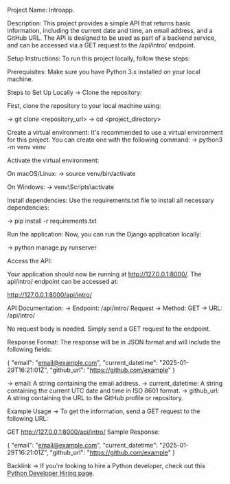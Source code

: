 Project Name:
Introapp.

Description:
This project provides a simple API that returns basic information, including the current date and time, an email address, and a GitHub URL. The API is designed to be used as part of a backend service, and can be accessed via a GET request to the /api/intro/ endpoint.

Setup Instructions:
To run this project locally, follow these steps:

Prerequisites:
Make sure you have Python 3.x installed on your local machine.

Steps to Set Up Locally ->
Clone the repository:

First, clone the repository to your local machine using:

-> git clone <repository_url>
-> cd <project_directory>

Create a virtual environment:
It's recommended to use a virtual environment for this project. You can create one with the following command:
-> python3 -m venv venv

Activate the virtual environment:

On macOS/Linux:
-> source venv/bin/activate

On Windows:
-> venv\Scripts\activate

Install dependencies:
Use the requirements.txt file to install all necessary dependencies:

-> pip install -r requirements.txt

Run the application:
Now, you can run the Django application locally:

-> python manage.py runserver

Access the API:

Your application should now be running at http://127.0.0.1:8000/. The api/intro/ endpoint can be accessed at:

http://127.0.0.1:8000/api/intro/

API Documentation:
-> Endpoint: /api/intro/
Request
-> Method: GET
-> URL: /api/intro/

No request body is needed. Simply send a GET request to the endpoint.

Response Format:
The response will be in JSON format and will include the following fields:

{
"email": "email@example.com",
"current_datetime": "2025-01-29T16:21:01Z",
"github_url": "https://github.com/example"
}

-> email: A string containing the email address.
-> current_datetime: A string containing the current UTC date and time in ISO 8601 format.
-> github_url: A string containing the URL to the GitHub profile or repository.

Example Usage ->
To get the information, send a GET request to the following URL:

GET http://127.0.0.1:8000/api/intro/
Sample Response:

{
"email": "email@example.com",
"current_datetime": "2025-01-29T16:21:01Z",
"github_url": "https://github.com/example"
}

Backlink -> 
If you're looking to hire a Python developer, check out this [Python Developer Hiring page](https://hng.tech/hire/python-developers).
